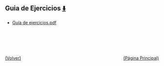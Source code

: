 
<html>
<body>
<h2>Guia de Ejercicios <a href="https://downgit.github.io/#/home?url=https://github.com/Apuntes-FIUBA/Apuntes-Electronica/tree/main/95 - Computación/9504 - Analisis Numerico I/Comision Schwarz-Sosa/Guia de Ejercicios" style="font-size:20px">  ⬇️ </a></h2>
<ul>
    <li><a href="Guía de ejercicios.pdf">Guía de ejercicios.pdf</a></li>
</ul>
</body>
</html>







<br><br><br><br><br><a href="../" style="float: left">(Volver)</a> <a href="https://apuntes-fiuba.github.io/Apuntes-Electronica" style="float: right">(Página Principal)</a>
